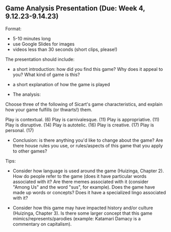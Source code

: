 ## Game Analysis Presentation (Due: Week 4, 9.12.23-9.14.23)

Format: 
- 5-10 minutes long
- use Google Slides for images
- videos less than 30 seconds (short clips, please!)

The presentation should include:

- a short introduction: how did you find this game? Why does it appeal to you? What kind of game is this?

- a short explanation of how the game is played

- The analysis:

Choose three of the following of Sicart's game characteristics, and explain how your game fulfills (or thwarts!) them. 

Play is contextual. (6)
Play is carnivalesque. (11)
Play is appropriative. (11)
Play is disruptive. (14)
Play is autotelic. (16)
Play is creative. (17)
Play is personal. (17)

- Conclusion: is there anything you'd like to change about the game? Are there house rules you use, or rules/aspects of this game that you apply to other games?

Tips:

- Consider how language is used around the game (Huizinga, Chapter 2). How do people refer to the game (does it have particular words associated with it? Are there memes associated with it (consider "Among Us" and the word "sus", for example). Does the game have made up words or concepts? Does it have a specialized lingo associated with it?

- Consider how this game may have impacted history and/or culture (Huizinga, Chapter 3). Is there some larger concept that this game mimics/represents/parodies (example: Katamari Damacy is a commentary on capitalism).
